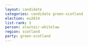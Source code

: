 ```yaml
---
layout: candidate
categories: candidate green-scotland
election: eu2014
list-rank: 3
person: alastair-whitelaw
region: scotland
party: green-scotland
---
```

